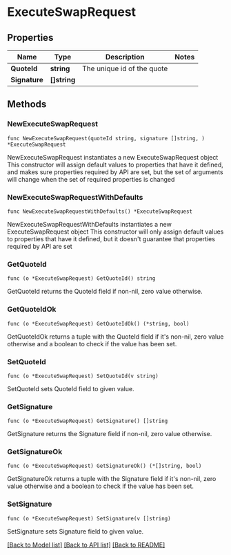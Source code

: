 # ExecuteSwapRequest

## Properties

Name | Type | Description | Notes
------------ | ------------- | ------------- | -------------
**QuoteId** | **string** | The unique id of the quote | 
**Signature** | **[]string** |  | 

## Methods

### NewExecuteSwapRequest

`func NewExecuteSwapRequest(quoteId string, signature []string, ) *ExecuteSwapRequest`

NewExecuteSwapRequest instantiates a new ExecuteSwapRequest object
This constructor will assign default values to properties that have it defined,
and makes sure properties required by API are set, but the set of arguments
will change when the set of required properties is changed

### NewExecuteSwapRequestWithDefaults

`func NewExecuteSwapRequestWithDefaults() *ExecuteSwapRequest`

NewExecuteSwapRequestWithDefaults instantiates a new ExecuteSwapRequest object
This constructor will only assign default values to properties that have it defined,
but it doesn't guarantee that properties required by API are set

### GetQuoteId

`func (o *ExecuteSwapRequest) GetQuoteId() string`

GetQuoteId returns the QuoteId field if non-nil, zero value otherwise.

### GetQuoteIdOk

`func (o *ExecuteSwapRequest) GetQuoteIdOk() (*string, bool)`

GetQuoteIdOk returns a tuple with the QuoteId field if it's non-nil, zero value otherwise
and a boolean to check if the value has been set.

### SetQuoteId

`func (o *ExecuteSwapRequest) SetQuoteId(v string)`

SetQuoteId sets QuoteId field to given value.


### GetSignature

`func (o *ExecuteSwapRequest) GetSignature() []string`

GetSignature returns the Signature field if non-nil, zero value otherwise.

### GetSignatureOk

`func (o *ExecuteSwapRequest) GetSignatureOk() (*[]string, bool)`

GetSignatureOk returns a tuple with the Signature field if it's non-nil, zero value otherwise
and a boolean to check if the value has been set.

### SetSignature

`func (o *ExecuteSwapRequest) SetSignature(v []string)`

SetSignature sets Signature field to given value.



[[Back to Model list]](../README.md#documentation-for-models) [[Back to API list]](../README.md#documentation-for-api-endpoints) [[Back to README]](../README.md)


